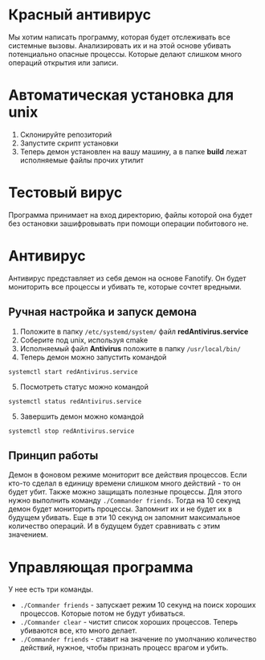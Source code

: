 # Красный антивирус

Мы хотим написать программу, которая будет отслеживать все системные вызовы. Анализировать их и на этой основе убивать потенциально опасные процессы.
Которые делают слишком много операций открытия или записи.

# Автоматическая установка для unix

1. Склонируйте репозиторий
2. Запустите скрипт установки
3. Теперь демон установлен на вашу машину, а в папке **build** лежат исполняемые файлы прочих утилит

# Тестовый вирус

Программа принимает на вход директорию, файлы которой она будет без остановки зашифровывать при помощи операции побитового не.

# Антивирус

Антивирус представляет из себя демон на основе Fanotify. Он будет мониторить все процессы и убивать те, которые сочтет вредными.

## Ручная настройка и запуск демона

1. Положите в папку ```/etc/systemd/system/``` файл **redAntivirus.service**
2. Соберите под unix, используя cmake
3. Исполняемый файл **Antivirus** положите в папку ```/usr/local/bin/```
4. Теперь демон можно запустить командой
```
systemctl start redAntivirus.service
```
5. Посмотреть статус можно командой
```
systemctl status redAntivirus.service
```
5. Завершить демон можно командой
```
systemctl stop redAntivirus.service
```

## Принцип работы

Демон в фоновом режиме мониторит все действия процессов. Если кто-то сделал в единицу времени слишком много действий - то он будет убит.
Также можно защищать полезные процессы. Для этого нужно выполнить команду ```./Commander friends```. Тогда на 10 секунд демон будет мониторить
процессы. Запомнит их и не будет их в будущем убивать. Еще в эти 10 секунд он запомнит максимальное количество операций. И в будущем будет сравнивать
с этим значением.

# Управляющая программа

У нее есть три команды.

* ```./Commander friends``` - запускает режим 10 секунд на поиск хороших процессов. Которые потом не будут убиваться.
* ```./Commander clear``` - чистит список хороших процессов. Теперь убиваются все, кто много делает.
* ```./Commander friends``` - ставит на значение по умолчанию количество действий, нужное, чтобы признать процесс врагом и убить.
